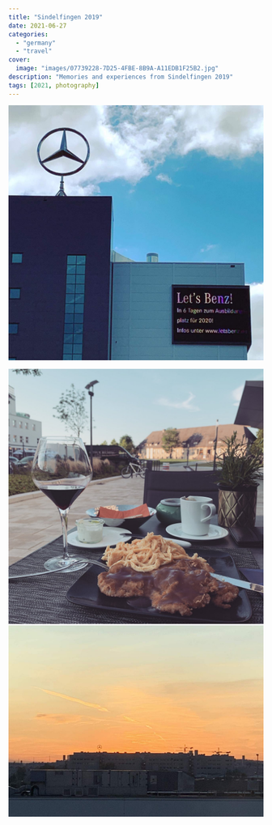 ```yaml
---
title: "Sindelfingen 2019"
date: 2021-06-27
categories:
  - "germany"
  - "travel"
cover:
  image: "images/07739228-7D25-4FBE-8B9A-A11EDB1F25B2.jpg"
description: "Memories and experiences from Sindelfingen 2019"
tags: [2021, photography]
---
```


![Sindelfingen 2019](images/07739228-7D25-4FBE-8B9A-A11EDB1F25B2.jpg)

![Sindelfingen 2019](images/3C058A1C-ADC8-4362-BC3E-05ED0C3C7A3C.jpg)
![Sindelfingen 2019](images/IMG_4700.jpg)

